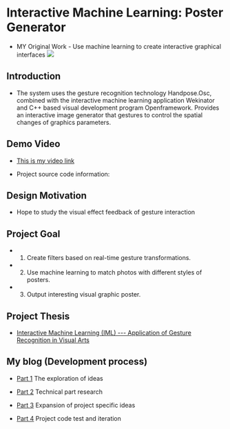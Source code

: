 # Interactive Machine Learning: Poster Generator
* MY Original Work - Use machine learning to create interactive graphical interfaces 
<img
     src="https://static.wixstatic.com/media/74ebd6_b1ff21e58b0b48caa7377b8b3dd17ae3~mv2.jpg/v1/fill/w_1480,h_925,al_c,q_90/74ebd6_b1ff21e58b0b48caa7377b8b3dd17ae3~mv2.webp">  
  
## Introduction

* The system uses the gesture recognition technology Handpose.Osc, combined with the interactive machine learning application Wekinator and C++ based visual development program Openframework. Provides an interactive image generator that gestures to control the spatial changes of graphics parameters.  
  
  
## Demo Video
 
* [This is my video link](https://youtu.be/LIRLPxwEbOA)
  
* Project source code information:

 
## Design Motivation
 
* Hope to study the visual effect feedback of gesture interaction


  
## Project Goal

* 1. Create filters based on real-time gesture transformations.
* 2. Use machine learning to match photos with different styles of posters.
* 3. Output interesting visual graphic poster.


## Project Thesis
 
* [Interactive Machine Learning (IML) --- Application of Gesture Recognition in Visual Arts](https://github.com/Amelia-330/Creative-Making-MSc-Advanced-Project-/blob/main/Project%20thesis%20(JIATONG%20ZHU).pdf)
  
  
## My blog (Development process)
  
* [Part 1](https://github.com/Amelia-330/Creative-Making-MSc-Advanced-Project-/blob/main/Part%201%20-%20The%20exploration%20of%20ideas.pdf)
  The exploration of ideas

* [Part 2](https://github.com/Amelia-330/Creative-Making-MSc-Advanced-Project-/blob/main/Part%202%20-%20Technical%20part%20research.pdf)
  Technical part research
  
* [Part 3](https://github.com/Amelia-330/Creative-Making-MSc-Advanced-Project-/blob/main/Part%203%20-%20Expansion%20of%20project%20specific%20ideas.pdf)
  Expansion of project specific ideas

* [Part 4](https://github.com/Amelia-330/Creative-Making-MSc-Advanced-Project-/blob/main/Part%204%20project%20technical%20test%20%2B%20iteration.pdf)
  Project code test and iteration

   
